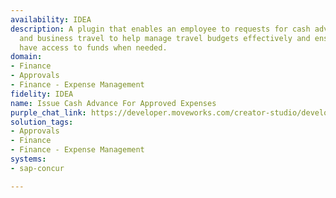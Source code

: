 ```yaml
---
availability: IDEA
description: A plugin that enables an employee to requests for cash advances for events
  and business travel to help manage travel budgets effectively and ensures employees
  have access to funds when needed.
domain:
- Finance
- Approvals
- Finance - Expense Management
fidelity: IDEA
name: Issue Cash Advance For Approved Expenses
purple_chat_link: https://developer.moveworks.com/creator-studio/developer-tools/purple-chat/?conversation=%7B%22startTimestamp%22%3A%2211%3A43+AM%22%2C%22messages%22%3A%5B%7B%22role%22%3A%22user%22%2C%22parts%22%3A%5B%7B%22richText%22%3A%22%3Cp%3EI+need+to+request+a+cash+advance+for+upcoming+travel%3C%2Fp%3E%22%7D%5D%7D%2C%7B%22role%22%3A%22assistant%22%2C%22parts%22%3A%5B%7B%22reasoningSteps%22%3A%5B%7B%22status%22%3A%22success%22%2C%22richText%22%3A%22%3Cp%3E%E2%9C%85+Working+on+%3Cb%3ERequest+Cash+Advance+For+Travel%3C%2Fb%3E%3Cbr%3E%E2%8F%B3+Calling+Plugin+%3Cb%3EIssue+Cash+Advance+For+Approved+Expenses%3C%2Fb%3E%3Cbr%3E%3C%2Fp%3E%22%7D%5D%7D%2C%7B%22richText%22%3A%22Sure%2C+I+can+help+with+that.+Could+you+please+specify+the+total+amount+needed+for+the+cash+advance%3F%22%7D%5D%7D%2C%7B%22role%22%3A%22user%22%2C%22parts%22%3A%5B%7B%22richText%22%3A%22%24500+for+upcoming+travel+expenses.%22%7D%5D%7D%2C%7B%22role%22%3A%22assistant%22%2C%22parts%22%3A%5B%7B%22richText%22%3A%22I%27ve+submitted+your+cash+advance+request+for+%24500.+Your+request+number+is+%2345678.+You+will+receive+a+notification+when+it%27s+approved.+Is+there+anything+else+I+can+assist+you+with%3F%22%7D%5D%7D%5D%7D
solution_tags:
- Approvals
- Finance
- Finance - Expense Management
systems:
- sap-concur

---
```

